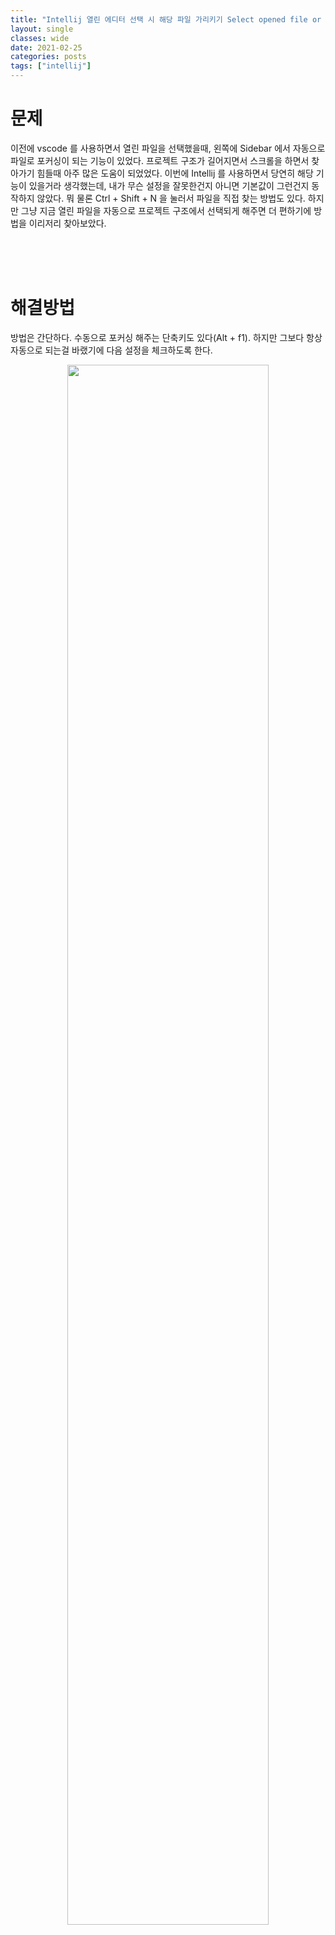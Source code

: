 ```yaml
---
title: "Intellij 열린 에디터 선택 시 해당 파일 가리키기 Select opened file or editor"
layout: single
classes: wide
date: 2021-02-25
categories: posts
tags: ["intellij"]
---
```


# 문제
이전에 vscode 를 사용하면서 열린 파일을 선택했을때, 왼쪽에 Sidebar 에서 자동으로 파일로 포커싱이 되는 기능이 있었다. 프로젝트 구조가 길어지면서 스크롤을 하면서 찾아가기 힘들때 아주 많은 도움이 되었었다.
이번에 Intellij 를 사용하면서 당연히 해당 기능이 있을거라 생각했는데, 내가 무슨 설정을 잘못한건지 아니면 기본값이 그런건지 동작하지 않았다.
뭐 물론 Ctrl + Shift + N 을 눌러서 파일을 직접 찾는 방법도 있다. 하지만 그냥 지금 열린 파일을 자동으로 프로젝트 구조에서 선택되게 해주면 더 편하기에 방법을 이리저리 찾아보았다.

</br>
</br>
</br>

# 해결방법
방법은 간단하다. 수동으로 포커싱 해주는 단축키도 있다(Alt + f1). 하지만 그보다 항상 자동으로 되는걸 바랬기에 다음 설정을 체크하도록 한다.

<div style="width: 100%; text-align: center;">
  <img src="https://subji.github.io/assets/images/2021-02-25-intellijselectopeneditor_0.png" style="width: 80%">
</div>

